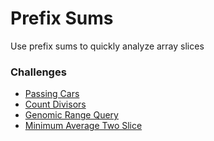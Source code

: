 # Prefix Sums
Use prefix sums to quickly analyze array slices

### Challenges
* [Passing Cars](passing-cars.rb)
* [Count Divisors](count-divisors.rb)
* [Genomic Range Query](genomic-range-query.rb)
* [Minimum Average Two Slice](minimum-average-two-slice.rb)
